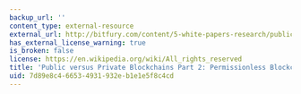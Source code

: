 ```yaml
---
backup_url: ''
content_type: external-resource
external_url: http://bitfury.com/content/5-white-papers-research/public-vs-private-pt2-1.pdf
has_external_license_warning: true
is_broken: false
license: https://en.wikipedia.org/wiki/All_rights_reserved
title: 'Public versus Private Blockchains Part 2: Permissionless Blockchains (PDF)'
uid: 7d89e8c4-6653-4931-932e-b1e1e5f8c4cd
---
```


